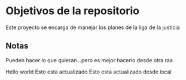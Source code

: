 # Objetivos de la repositorio

Este proyecto se encarga de manejar los planes de la liga de la justicia


## Notas
Pueden hacer lo que quieran...pero es mejor hacerlo desde otra raa

Hello world
Esto esta actualizado
Esto esta actualizado desde local